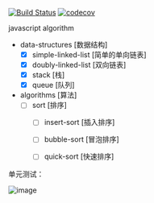 
[![Build Status](https://travis-ci.com/senola/algorithm.svg?branch=dev)](https://travis-ci.com/senola/algorithm)
[![codecov](https://codecov.io/gh/senola/algorithm/branch/dev/graph/badge.svg)](https://codecov.io/gh/senola/algorithm)

javascript algorithm 

- data-structures [数据结构]
  - [x] simple-linked-list [简单的单向链表]
  - [x] doubly-linked-list [双向链表]
  - [x] stack [栈] 
  - [x] queue [队列] 
- algorithms [算法]
  - [ ] sort [排序]
    - [ ] insert-sort [插入排序]
    - [ ] bubble-sort [冒泡排序]
    - [ ] quick-sort [快速排序]



单元测试：

![image](https://user-images.githubusercontent.com/6022948/57191606-17e2f380-6f5a-11e9-9fd1-26fb294cbe27.png)

